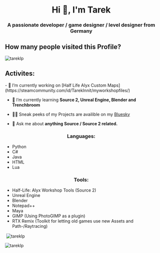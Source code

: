<h1 align="center">Hi 👋, I'm Tarek</h1>
<h3 align="center">A passionate developer / game designer / level designer from Germany</h3>

<h2> How many people visited this Profile? </h2>
<p align="left"> <img src="https://komarev.com/ghpvc/?username=tareklp&label=Profile%20views&color=0e75b6&style=flat&theme=onedark" alt="tareklp" /> </p>

<h2> Activites: </h2>
- 🔭 I’m currently working on [Half Life Alyx Custom Maps](https://steamcommunity.com/id/TarekInnit/myworkshopfiles/)

- 🌱 I’m currently learning **Source 2, Unreal Engine, Blender and Trenchbroom**

- 👨‍💻 Sneak peeks of my Projects are availible on my [Bluesky](https://bsky.app/profile/tarekinnit.bsky.social/)

- 💬 Ask me about **anything Source / Source 2 related.**


<h3 align="center">Languages:</h3>

- Python
- C#
- Java
- HTML
- Lua
<h3 align="center">Tools:</h3>

- Half-Life: Alyx Workshop Tools (Source 2)
- Unreal Engine
- Blender
- Notepad++
- Maya
- GIMP (Using PhotoGIMP as a plugin)
- RTX Remix (Toolkit for letting old games use new Assets and Path-/Raytracing)


<p>&nbsp;<img align="center" src="https://github-readme-stats.vercel.app/api?username=tareklp&show_icons=true&locale=en" alt="tareklp" /></p>

<p><img align="center" src="https://github-readme-streak-stats.herokuapp.com/?user=tareklp&" alt="tareklp" /></p>
